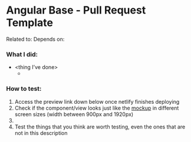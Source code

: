 # Angular Base - Pull Request Template

Related to: [<Task Code>](<task issue url>)
Depends on: [<PR code>](<PR url>)

### What I did:

- <thing I’ve done>
  - <detailing>

### How to test:

1. Access the preview link down below once netlify finishes deploying
2. Check if the component/view looks just like the [mockup](<mockup link>) in different screen sizes (width between 900px and 1920px)
3. <issue specific action test>
4. Test the things that you think are worth testing, even the ones that are not in this description
